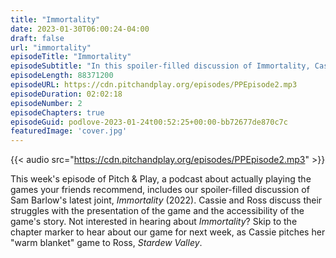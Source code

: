 ```yaml
---
title: "Immortality"
date: 2023-01-30T06:00:24-04:00
draft: false
url: "immortality"
episodeTitle: "Immortality"
episodeSubtitle: "In this spoiler-filled discussion of Immortality, Cassie and Ross discuss their struggles with the presentation of the game and accessing the game's narrative."
episodeLength: 88371200
episodeURL: https://cdn.pitchandplay.org/episodes/PPEpisode2.mp3
episodeDuration: 02:02:18
episodeNumber: 2
episodeChapters: true
episodeGuid: podlove-2023-01-24t00:52:25+00:00-bb72677de870c7c
featuredImage: 'cover.jpg'
---
```


{{< audio src="https://cdn.pitchandplay.org/episodes/PPEpisode2.mp3" >}}

This week's episode of Pitch & Play, a podcast about actually playing the games your friends recommend, includes our spoiler-filled discussion of Sam Barlow's latest joint, *Immortality* (2022). Cassie and Ross discuss their struggles with the presentation of the game and the accessibility of the game's story. Not interested in hearing about *Immortality*? Skip to the chapter marker to hear about our game for next week, as Cassie pitches her "warm blanket" game to Ross, *Stardew Valley*.